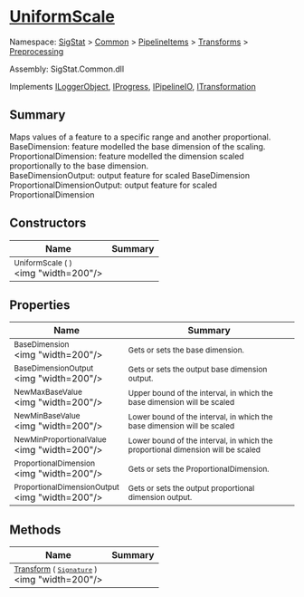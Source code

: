 # [UniformScale](./UniformScale.md)

Namespace: [SigStat]() > [Common](./../../../README.md) > [PipelineItems]() > [Transforms]() > [Preprocessing](./README.md)

Assembly: SigStat.Common.dll

Implements [ILoggerObject](./../../../ILoggerObject.md), [IProgress](./../../../Helpers/IProgress.md), [IPipelineIO](./../../../Pipeline/IPipelineIO.md), [ITransformation](./../../../ITransformation.md)

## Summary
Maps values of a feature to a specific range and another proportional.  <br>BaseDimension: feature modelled the base dimension of the scaling. <br>ProportionalDimension: feature modelled the dimension scaled proportionally to the base dimension. <br>BaseDimensionOutput: output feature for scaled BaseDimension<br>ProportionalDimensionOutput: output feature for scaled ProportionalDimension

## Constructors

| Name | Summary | 
| --- | --- | 
| <sub>UniformScale (  )</sub><div style="pointer-events: none; cursor: default;"><img "width=200"/></div>| <sub></sub>| <br>


## Properties

| Name | Summary | 
| --- | --- | 
| <sub>BaseDimension</sub><div style="pointer-events: none; cursor: default;"><img "width=200"/></div>| <sub>Gets or sets the base dimension.</sub>| <br>
| <sub>BaseDimensionOutput</sub><div style="pointer-events: none; cursor: default;"><img "width=200"/></div>| <sub>Gets or sets the output base dimension output.</sub>| <br>
| <sub>NewMaxBaseValue</sub><div style="pointer-events: none; cursor: default;"><img "width=200"/></div>| <sub>Upper bound of the interval, in which the base dimension will be scaled</sub>| <br>
| <sub>NewMinBaseValue</sub><div style="pointer-events: none; cursor: default;"><img "width=200"/></div>| <sub>Lower bound of the interval, in which the base dimension will be scaled</sub>| <br>
| <sub>NewMinProportionalValue</sub><div style="pointer-events: none; cursor: default;"><img "width=200"/></div>| <sub>Lower bound of the interval, in which the proportional dimension will be scaled</sub>| <br>
| <sub>ProportionalDimension</sub><div style="pointer-events: none; cursor: default;"><img "width=200"/></div>| <sub>Gets or sets the ProportionalDimension.</sub>| <br>
| <sub>ProportionalDimensionOutput</sub><div style="pointer-events: none; cursor: default;"><img "width=200"/></div>| <sub>Gets or sets the output proportional dimension output.</sub>| <br>


## Methods

| Name | Summary | 
| --- | --- | 
| <sub>[Transform](./Methods/UniformScale-100663886.md) ( [`Signature`](./../../../Signature.md) )</sub><div style="pointer-events: none; cursor: default;"><img "width=200"/></div>| <sub></sub>| <br>


